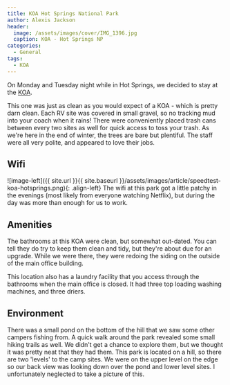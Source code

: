 ```yaml
---
title: KOA Hot Springs National Park
author: Alexis Jackson
header:
  image: /assets/images/cover/IMG_1396.jpg
  caption: KOA - Hot Springs NP
categories:
  - General
tags:
  - KOA
---
```


On Monday and Tuesday night while in Hot Springs, we decided to stay at the [KOA](http://koa.com/campgrounds/hot-springs-national-park/). 

<!-- <iframe src="https://www.google.com/maps/embed?pb=!1m18!1m12!1m3!1d3287.8099026113728!2d-93.00937918486196!3d34.50770330103795!2m3!1f0!2f0!3f0!3m2!1i1024!2i768!4f13.1!3m3!1m2!1s0x87cd2c8f9f5685a5%3A0xab4e9a846673fc63!2sHot+Springs+National+Park+KOA!5e0!3m2!1sen!2sus!4v1489012520529" width="400" height="300" frameborder="0" style="border:0" allowfullscreen></iframe> -->

This one was just as clean as you would expect of a KOA - which is pretty darn clean. Each RV site was covered in small gravel, so no tracking mud into your coach when it rains! There were conveniently placed trash cans between every two sites as well for quick access to toss your trash. As we're here in the end of winter, the trees are bare but plentiful. The staff were all very polite, and appeared to love their jobs. 

## Wifi

![image-left]({{ site.url }}{{ site.baseurl }}/assets/images/article/speedtest-koa-hotsprings.png){: .align-left}
The wifi at this park got a little patchy in the evenings (most likely from everyone watching Netflix), but during the day was more than enough for us to work. 

## Amenities

The bathrooms at this KOA were clean, but somewhat out-dated. You can tell they do try to keep them clean and tidy, but they're about due for an upgrade. While we were there, they were redoing the siding on the outside of the main office building. 

This location also has a laundry facility that you access through the bathrooms when the main office is closed. It had three top loading washing machines, and three driers. 

## Environment

There was a small pond on the bottom of the hill that we saw some other campers fishing from. A quick walk around the park revealed some small hiking trails as well. We didn't get a chance to explore them, but we thought it was pretty neat that they had them. This park is located on a hill, so there are two 'levels' to the camp sites. We were on the upper level on the edge so our back view was looking down over the pond and lower level sites. I unfortunately neglected to take a picture of this. 